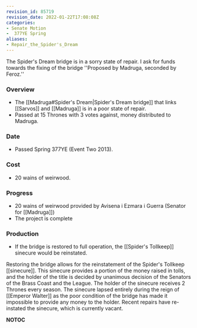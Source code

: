 ```yaml
---
revision_id: 85719
revision_date: 2022-01-22T17:08:08Z
categories:
- Senate Motion
-  377YE Spring
aliases:
- Repair_the_Spider's_Dream
---
```


The Spider's Dream bridge is in a sorry state of repair. I ask for funds towards the fixing of the bridge
''Proposed by Madruga, seconded by Feroz.''

### Overview
* The [[Madruga#Spider's Dream|Spider's Dream bridge]] that links [[Sarvos]] and [[Madruga]] is in a poor state of repair.
* Passed at 15 Thrones with 3 votes against, money distributed to Madruga.

### Date
* Passed Spring 377YE (Event Two 2013).

### Cost
* 20 wains of weirwood.

### Progress
* 20 wains of weirwood provided by Avisena i Ezmara i Guerra (Senator for [[Madruga]])
* The project is complete

### Production
* If the bridge is restored to full operation, the [[Spider's Tollkeep]] sinecure would be reinstated.

Restoring the bridge allows for the reinstatement of the Spider's Tollkeep [[sinecure]]. This sinecure provides a portion of the money raised in tolls, and the holder of the title is decided by unanimous decision of the Senators of the Brass Coast and the League. The holder of the sinecure receives 2 Thrones every season. The sinecure lapsed entirely during the reign of [[Emperor Walter]] as the poor condition of the bridge has made it impossible to provide any money to the holder. Recent repairs have re-instated the sinecure, which is currently vacant.


__NOTOC__